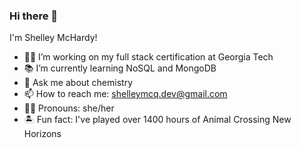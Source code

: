 ### Hi there 👋

I'm Shelley McHardy!

- 👷‍♀️ I’m working on my full stack certification at Georgia Tech
- 📚 I’m currently learning NoSQL and MongoDB
- 🧪 Ask me about chemistry
- 📫 How to reach me: shelleymcq.dev@gmail.com
- 👩‍🦰 Pronouns: she/her
- 🏝️ Fun fact: I've played over 1400 hours of Animal Crossing New Horizons

